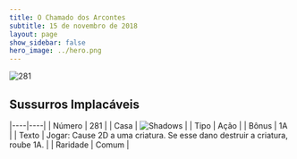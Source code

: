 ```yaml
---
title: O Chamado dos Arcontes
subtitle: 15 de novembro de 2018
layout: page
show_sidebar: false
hero_image: ../hero.png
---
```


![281](https://cdn.keyforgegame.com/media/card_front/pt/341_281_MPVFFW3882CJ_pt.png)

## Sussurros Implacáveis

|----|----|
| Número | 281 |
| Casa | ![Shadows](https://archonarcana.com/images/thumb/e/ee/Shadows.png/22px-Shadows.png "Sombras") |
| Tipo | Ação |
| Bônus | 1A |
| Texto | Jogar: Cause 2D a uma criatura. Se esse dano destruir a criatura, roube 1A. |
| Raridade | Comum |
